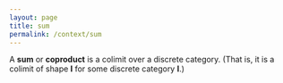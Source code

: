 ```yaml
---
layout: page
title: sum
permalink: /context/sum
---
```

A **sum**    or **coproduct**    is a colimit over a discrete category.  (That is, it is a colimit of shape $\mathbf{I}$ for some discrete category $\mathbf{I}$.)
